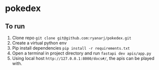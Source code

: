 # pokedex

## To run
1) Clone repo `git clone git@github.com:ryanarj/pokedex.git`
2) Create a virtual python env
3) Pip install dependencies `pip install -r requirements.txt`
4) Open a terminal in project directory and run `fastapi dev apis/app.py`
5) Using local host `http://127.0.0.1:8000/docs#/`, the apis can be played with.

